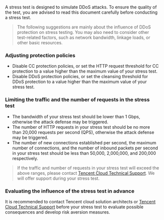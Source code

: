 A stress test is designed to simulate DDoS attacks. To ensure the quality of the test, you are advised to read this document carefully before conducting a stress test.

>The following suggestions are mainly about the influence of DDoS protection on stress testing. You may also need to consider other test-related factors, such as network bandwidth, linkage loads, or other basic resources.
### Adjusting protection policies
- Disable CC protection policies, or set the HTTP request threshold for CC protection to a value higher than the maximum value of your stress test.
- Disable DDoS protection policies, or set the cleansing threshold for DDoS protection to a value higher than the maximum value of your stress test.

### Limiting the traffic and the number of requests in the stress test
- The bandwidth of your stress test should be lower than 1 Gbps, otherwise the attack defense may be triggered.
- The number of HTTP requests in your stress test should be no more than 20,000 requests per second (QPS), otherwise the attack defense may be triggered.
- The number of new connections established per second, the maximum number of connections, and the number of inbound packets per second in your stress test should be less than 50,000, 2,000,000, and 200,000 respectively.

>If the traffic and number of requests in your stress test will exceed the above ranges, please contact [Tencent Cloud Technical Support](https://intl.cloud.tencent.com/support). We will offer support during your stress test.

### Evaluating the influence of the stress test in advance
It is recommended to contact Tencent cloud solution architects or [Tencent Cloud Technical Support](https://intl.cloud.tencent.com/support) before your stress test to evaluate possible consequences and develop risk aversion measures.

